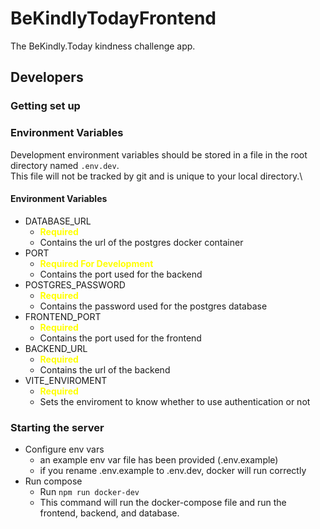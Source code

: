# BeKindlyTodayFrontend

The BeKindly.Today kindness challenge app.

## Developers

### Getting set up

### Environment Variables

Development environment variables should be stored in a file in the root directory named `.env.dev`.\
This file will not be tracked by git and is unique to your local directory.\

#### Environment Variables

- DATABASE_URL
  - <span style="color:yellow;">**Required**</span>
  - Contains the url of the postgres docker container
- PORT
  - <span style="color:yellow;">**Required For Development**</span>
  - Contains the port used for the backend
- POSTGRES_PASSWORD
  - <span style="color:yellow;">**Required**</span>
  - Contains the password used for the postgres database
- FRONTEND_PORT
  - <span style="color:yellow;">**Required**</span>
  - Contains the port used for the frontend
- BACKEND_URL
  - <span style="color:yellow;">**Required**</span>
  - Contains the url of the backend
- VITE_ENVIROMENT
  - <span style="color:yellow;">**Required**</span>
  - Sets the enviroment to know whether to use authentication or not

### Starting the server

- Configure env vars
  - an example env var file has been provided (.env.example)
  - if you rename .env.example to .env.dev, docker will run correctly
- Run compose
  - Run `npm run docker-dev`
  - This command will run the docker-compose file and run the frontend, backend, and database.
